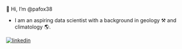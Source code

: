 :robot: Hi, I’m @pafox38
- I am an aspiring data scientist with a background in geology :hammer_and_pick: and climatology :earth_americas:.

[![linkedin](https://user-images.githubusercontent.com/89264686/130872348-d3c45d34-b628-4245-82f8-d60a4ed8852f.jpg)][1]

<!---
pafox38/pafox38 is a ✨ special ✨ repository because its `README.md` (this file) appears on your GitHub profile.
You can click the Preview link to take a look at your changes.
--->
[1]: https://www.linkedin.com/in/phil-fox-77997152

